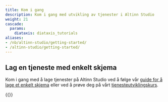 ```yaml
---
title: Kom i gang
description: Kom i gang med utvikling av tjenester i Altinn Studio
weight: 21
cascade:
  params:
    diataxis: diataxis_tutorials
aliases:
- /nb/altinn-studio/getting-started/
- /altinn-studio/getting-started/
---
```


## Lag en tjeneste med enkelt skjema
Kom i gang med å lage tjenester på Altinn Studio ved å følge vår 
[guide for å lage et enkelt skjema](/nb/altinn-studio/v8/guides/development/basic-form/) eller ved å prøve deg på vårt
[tjenesteutviklingskurs](./app-dev-course/).

{{<children />}}
